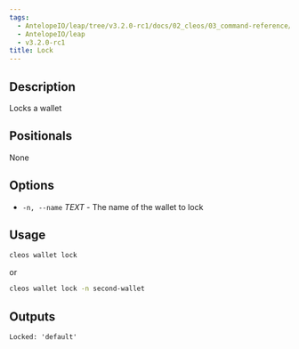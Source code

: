 ```yaml
---
tags:
  - AntelopeIO/leap/tree/v3.2.0-rc1/docs/02_cleos/03_command-reference/wallet/lock.md
  - AntelopeIO/leap
  - v3.2.0-rc1
title: Lock
---
```

## Description

Locks a wallet

## Positionals
None

## Options
- `-n, --name` _TEXT_ - The name of the wallet to lock
## Usage


```sh
cleos wallet lock
```
or
```sh
cleos wallet lock -n second-wallet
```

## Outputs

```console
Locked: 'default'
```
